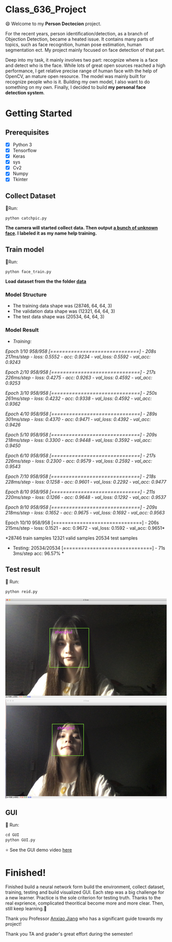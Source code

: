 # Class_636_Project

:smile: Welcome to my **Person Dectecion** project.

For the recent years, person identification/detection, as a branch of Objection Detection, became a heated issue. It contains many parts of topics, such as face recognition, human pose estimation, human segmentation ect. My project mainly focused on face detection of that part.

Deep into my task, it mainly involves two part: recognize where is a face and detect who is the face. While lots of great open sources reached a high performance, I get relative precise range of human face with the help of OpenCV, an mature open resource. The model was mainly built for recognize people who is it. Building my own model, I also want to do something on my own. Finally, I decided to build **my personal face detection system**.

# Getting Started

## Prerequisites
- [x] Python 3
- [x]	Tensorflow
- [x]	Keras
- [x]	sys
- [x]	Cv2
- [x]	Numpy
- [x]	Tkinter

## Collect Dataset
:running:Run:
```
python catchpic.py
```
**The camera will started collect data. Then output [a bunch of unknown face](https://github.com/ZhenghuiWan/Class_636_Project/tree/master/data/zhenghui). I labeled it as my name help training.**

## Train model
:running:Run:
```
python face_train.py
```
**Load dataset from the the folder [data](/data)**
### Model Structure
- The training data shape was (28746, 64, 64, 3)
- The validation data shape was (12321, 64, 64, 3)
- The test data shape was (20534, 64, 64, 3)


### Model Result

- *Training:*

*Epoch 1/10
958/958 [==============================] - 208s 217ms/step - loss: 0.5552 - acc: 0.9234 - val_loss: 0.5592 - val_acc: 0.9243*

*Epoch 2/10
958/958 [==============================] - 217s 226ms/step - loss: 0.4275 - acc: 0.9263 - val_loss: 0.4592 - val_acc: 0.9253*

*Epoch 3/10
958/958 [==============================] - 250s 261ms/step - loss: 0.4232 - acc: 0.9338 - val_loss: 0.4592 - val_acc: 0.9362*

*Epoch 4/10
958/958 [==============================] - 289s 301ms/step - loss: 0.4370 - acc: 0.9471 - val_loss: 0.4392 - val_acc: 0.9426*

*Epoch 5/10
958/958 [==============================] - 209s 218ms/step - loss: 0.3300 - acc: 0.9448 - val_loss: 0.3592 - val_acc: 0.9450*

*Epoch 6/10
958/958 [==============================] - 217s 226ms/step - loss: 0.2300 - acc: 0.9579 - val_loss: 0.2592 - val_acc: 0.9543*

*Epoch 7/10
958/958 [==============================] - 218s 228ms/step - loss: 0.1258 - acc: 0.9601 - val_loss: 0.2292 - val_acc: 0.9477*

*Epoch 8/10
958/958 [==============================] - 211s 220ms/step - loss: 0.1266 - acc: 0.9648 - val_loss: 0.1292 - val_acc: 0.9537*

*Epoch 9/10
958/958 [==============================] - 209s 218ms/step - loss: 0.1652 - acc: 0.9675 - val_loss: 0.1692 - val_acc: 0.9563*

Epoch 10/10
958/958 [==============================] - 206s 215ms/step - loss: 0.1521 - acc: 0.9672 - val_loss: 0.1592 - val_acc: 0.9651*

*28746 train samples
12321 valid samples
20534 test samples

- Testing:
20534/20534 [==============================] - 71s 3ms/step
acc: 96.57% *


## Test result
:running: Run:
```
python reid.py
```

![Output](Output/1.jpg)
![Output](Output/2.jpg)
## GUI
:running: Run:
```
cd GUI
python GUI.py
```
:star: See the GUI demo video [here](https://youtu.be/D9BKKvXw6rI)

# Finished!
Finished build a neural network form build the environment, collect dataset, training, testing and build visualized GUI. Each step was a big challenge for a new learner. Practice is the sole criterion for testing truth. Thanks to the real exprience, complicated theoritical become more and more clear. Then, still keep learning.:punch:

Thank you Professor [Anxiao Jiang](http://faculty.cse.tamu.edu/ajiang/) who has a significant guide towards my project! 

Thank you TA and grader's great effort during the semester!

